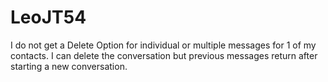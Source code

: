 # LeoJT54
I do not get a Delete Option for individual or multiple messages for 1 of my contacts. I can delete the conversation but previous messages return after starting a new conversation.  
